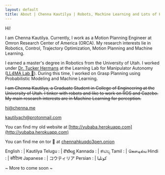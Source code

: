 ```yaml
---
layout: default
title: About | Chenna Kautilya | Robots, Machine Learning and Lots of Hacks.
---
```


Hi!

I am Chenna Kautilya. Currently, I work as a
Motion Planning Engineer at Omron Research Center of America (ORCA).
My research interests lie in Robotics, Control, Trajectory
Optimization, Motion Planning and Machine Learning.

I earned a master's degree in Robotics from the University of Utah.
I worked under [Dr. Tucker Hermans](http://www.cs.utah.edu/~thermans/) at the
Learning Lab for Manipulator Autonomy ([LL4MA Lab 🦙](https://robot-learning.cs.utah.edu/)).
During this time, I worked on Grasp Planning using Probabilistic Modeling and
Machine Learning.

~~I am Chenna Kautilya, a Graduate Student in College of Engineering at the
University of Utah. I tinker with robots and like to work on ROS and Gazebo.
My main research interests are in Machine Learning for perception.~~

[hi@chenna.me](mailto:hi@chenna.me)

[kautilyach@protonmail.com](mailto:kautilyach@protonmail.com)

You can find my old website at [http://yubaba.herokuapp.com](http://yubaba.herokuapp.com)

You can find me on tor 🧅 at [chennahkuqdo3pen.onion](http://chennahkuqdo3pen.onion/)

English : |  Kautilya
Telugu : |  కౌటిల్య
Kannada : |  ಕೌಟಿಲ್ಯ
Tamil : |  கௌடில்ய
Hindi : |  कौटिल्य
Japanese : |  コウティリア
Persian : | کوتلیا

~ More to come soon ~
